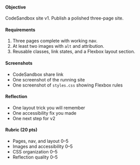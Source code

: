 #### Objective

CodeSandbox site v1. Publish a polished three-page site.

#### Requirements

1. Three pages complete with working nav.
2. At least two images with `alt` and attribution.
3. Reusable classes, link states, and a Flexbox layout section.

#### Screenshots

- CodeSandbox share link
- One screenshot of the running site
- One screenshot of `styles.css` showing Flexbox rules

#### Reflection

- One layout trick you will remember
- One accessibility fix you made
- One next step for v2

#### Rubric (20 pts)

- Pages, nav, and layout 0–5
- Images and accessibility 0–5
- CSS organization 0–5
- Reflection quality 0–5
